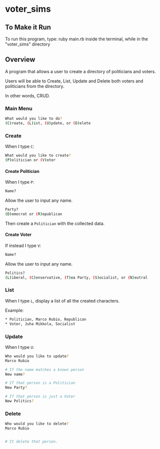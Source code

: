 # voter_sims

## To Make it Run
To run this program, type: ruby main.rb inside the terminal, while in the "voter_sims" directory


## Overview

A program that allows a user to create a directory of politicians and voters.

Users will be able to Create, List, Update and Delete both voters and politicians from the directory. 

In other words, CRUD.

### Main Menu

```sh
What would you like to do?
(C)reate, (L)ist, (U)pdate, or (D)elete
```

### Create

When I type `C`:

```sh
What would you like to create?
(P)olitician or (V)oter
```

#### Create Politician

When I type `P`:

```sh
Name?
```
Allow the user to input any name.

```sh
Party?
(D)emocrat or (R)epublican
```
Then create a `Politician` with the collected data.

#### Create Voter

If instead I type `V`:

```sh
Name?
```
Allow the user to input any name.

```sh
Politics?
(L)iberal, (C)onservative, (T)ea Party, (S)ocialist, or (N)eutral
```

### List

When I type `L`, display a list of all the created characters.

Example:

```sh
* Politician, Marco Rubio, Republican
* Voter, Juha Mikkola, Socialist
```

### Update

When I type `U`:

```sh
Who would you like to update?
Marco Rubio

# If the name matches a known person
New name?

# If that person is a Politician
New Party?

# If that person is just a Voter
New Politics?
```

### Delete

```sh
Who would you like to delete?
Marco Rubio


# It delete that person.
```
